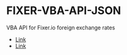 # FIXER-VBA-API-JSON
VBA API for Fixer.io foreign exchange rates
* [Link](https://fixer.io/)
* [Link](https://github.com/VBA-tools/VBA-JSON)

